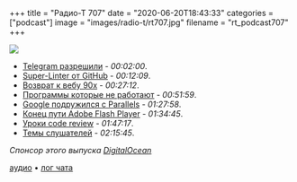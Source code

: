 +++
title = "Радио-Т 707"
date = "2020-06-20T18:43:33"
categories = ["podcast"]
image = "images/radio-t/rt707.jpg"
filename = "rt_podcast707"
+++

![](https://radio-t.com/images/radio-t/rt707.jpg)

- [Telegram разрешили](https://apnews.com/1da061ce00eb531291b143ace0eed1c9) - *00:02:00*.
- [Super-Linter от GitHub](https://github.com/github/super-linter/blob/master/README.md) - *00:12:09*.
- [Возврат к вебу 90х](https://mxb.dev/blog/the-return-of-the-90s-web/) - *00:27:12*.
- [Программы которые не работают](https://youdownloadtheappanditdoesntwork.com/) - *00:51:59*.
- [Google подружился с Parallels](https://www.engadget.com/google-parallels-windows-support-for-chrome-os-173659364.html) - *01:27:58*.
- [Конец пути Adobe Flash Player](https://www.adobe.com/products/flashplayer/end-of-life.html) - *01:34:45*.
- [Уроки code review](https://habr.com/ru/company/skillfactory/blog/507432/) - *01:47:17*.
- [Темы слушателей](https://radio-t.com/p/2020/06/16/prep-707/) - *02:15:45*.

*Спонсор этого выпуска [DigitalOcean](https://do.co/radiot)*


[аудио](https://cdn.radio-t.com/rt_podcast707.mp3) • [лог чата](https://chat.radio-t.com/logs/radio-t-707.html)
<audio src="https://cdn.radio-t.com/rt_podcast707.mp3" preload="none"></audio>
